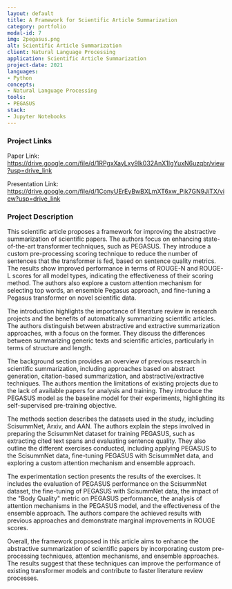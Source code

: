```yaml
---
layout: default
title: A Framework for Scientific Article Summarization
category: portfolio
modal-id: 7
img: 2pegasus.png
alt: Scientific Article Summarization
client: Natural Language Processing
application: Scientific Article Summarization
project-date: 2021
languages:
- Python
concepts:
- Natural Language Processing
tools:
- PEGASUS
stack:
- Jupyter Notebooks
---
```

### Project Links

Paper Link: https://drive.google.com/file/d/1RPgxXayLxy9lk032AnX1IgYuxN6uzqbr/view?usp=drive_link

Presentation Link: https://drive.google.com/file/d/1ConyUErEyBwBXLmXT6xw_Pjk7GN9JiTX/view?usp=drive_link

### Project Description

This scientific article proposes a framework for improving the abstractive summarization of scientific papers. The authors focus on enhancing state-of-the-art transformer techniques, such as PEGASUS. They introduce a custom pre-processing scoring technique to reduce the number of sentences that the transformer is fed, based on sentence quality metrics. The results show improved performance in terms of ROUGE-N and ROUGE-L scores for all model types, indicating the effectiveness of their scoring method. The authors also explore a custom attention mechanism for selecting top words, an ensemble Pegasus approach, and fine-tuning a Pegasus transformer on novel scientific data.

The introduction highlights the importance of literature review in research projects and the benefits of automatically summarizing scientific articles. The authors distinguish between abstractive and extractive summarization approaches, with a focus on the former. They discuss the differences between summarizing generic texts and scientific articles, particularly in terms of structure and length.

The background section provides an overview of previous research in scientific summarization, including approaches based on abstract generation, citation-based summarization, and abstractive/extractive techniques. The authors mention the limitations of existing projects due to the lack of available papers for analysis and training. They introduce the PEGASUS model as the baseline model for their experiments, highlighting its self-supervised pre-training objective.

The methods section describes the datasets used in the study, including ScisummNet, Arxiv, and AAN. The authors explain the steps involved in preparing the ScisummNet dataset for training PEGASUS, such as extracting cited text spans and evaluating sentence quality. They also outline the different exercises conducted, including applying PEGASUS to the ScisummNet data, fine-tuning PEGASUS with ScisummNet data, and exploring a custom attention mechanism and ensemble approach.

The experimentation section presents the results of the exercises. It includes the evaluation of PEGASUS performance on the ScisummNet dataset, the fine-tuning of PEGASUS with ScisummNet data, the impact of the "Body Quality" metric on PEGASUS performance, the analysis of attention mechanisms in the PEGASUS model, and the effectiveness of the ensemble approach. The authors compare the achieved results with previous approaches and demonstrate marginal improvements in ROUGE scores.

Overall, the framework proposed in this article aims to enhance the abstractive summarization of scientific papers by incorporating custom pre-processing techniques, attention mechanisms, and ensemble approaches. The results suggest that these techniques can improve the performance of existing transformer models and contribute to faster literature review processes.
